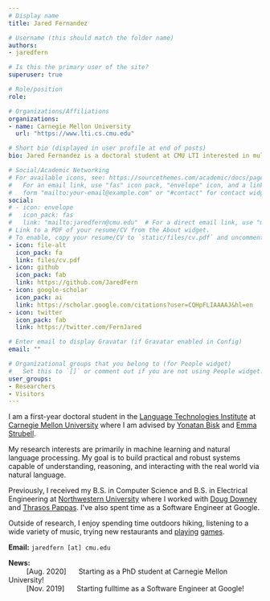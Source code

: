 ```yaml
---
# Display name
title: Jared Fernandez

# Username (this should match the folder name)
authors:
- jaredfern

# Is this the primary user of the site?
superuser: true

# Role/position
role:

# Organizations/Affiliations
organizations:
- name: Carnegie Mellon University
  url: "https://www.lti.cs.cmu.edu"

# Short bio (displayed in user profile at end of posts)
bio: Jared Fernandez is a doctoral student at CMU LTI interested in multimodal machine ML & NLP.

# Social/Academic Networking
# For available icons, see: https://sourcethemes.com/academic/docs/page-builder/#icons
#   For an email link, use "fas" icon pack, "envelope" icon, and a link in the
#   form "mailto:your-email@example.com" or "#contact" for contact widget.
social:
# - icon: envelope
#   icon_pack: fas
#   link: "mailto:jaredfern@cmu.edu"  # For a direct email link, use "mailto:test@example.org".
# Link to a PDF of your resume/CV from the About widget.
# To enable, copy your resume/CV to `static/files/cv.pdf` and uncomment the lines below.
- icon: file-alt
  icon_pack: fa
  link: files/cv.pdf
- icon: github
  icon_pack: fab
  link: https://github.com/JaredFern
- icon: google-scholar
  icon_pack: ai
  link: https://scholar.google.com/citations?user=CQHpFLIAAAAJ&hl=en
- icon: twitter
  icon_pack: fab
  link: https://twitter.com/FernJared

# Enter email to display Gravatar (if Gravatar enabled in Config)
email: ""

# Organizational groups that you belong to (for People widget)
#   Set this to `[]` or comment out if you are not using People widget.
user_groups:
- Researchers
- Visitors
---
```


 I am a first-year doctoral student in the [Language Technologies Institute](https://lti.cs.cmu.edu) at [Carnegie Mellon University](https://cmu.edu) where I am advised by [Yonatan Bisk](https://yonatanbisk.com/) and [Emma Strubell](https://strubell.github.io/).

 My research interests are primarily in machine learning and natural language processing. My goal is to build practical and robust systems capable of understanding, reasoning, and interacting with the real world via natural language.

 Previously, I received my B.S. in Computer Science and B.S. in Electrical Engineering at [Northwestern University](https://northwestern.edu) where I worked with [Doug Downey](https://users.cs.northwestern.edu/~ddowney/) and [Thrasos Pappas](http://users.eecs.northwestern.edu/~pappas/).  I've also spent time as a Software Engineer at Google.

 Outside of research, I enjoy spending time outdoors hiking, listening to a wide variety of music, trying new restaurants and [playing](https://en.wikipedia.org/wiki/Dominion_(card_game)) [games](https://en.wikipedia.org/wiki/Super_Smash_Bros._Melee).

**Email:** `jaredfern [at] cmu.edu`

**News:** <br>
$\qquad$ [Aug. 2020] $\quad$ Starting as a PhD student at Carnegie Mellon University!<br/>
$\qquad$ [Nov. 2019] $\quad$ Starting fulltime as a Software Engineer at Google!
